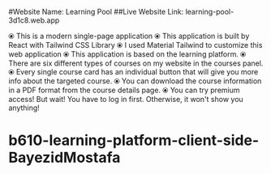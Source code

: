 #Website Name: Learning Pool
##Live Website Link: learning-pool-3d1c8.web.app

⦿ This is a modern single-page application
⦿ This application is built by React with Tailwind CSS Library
⦿ I used Material Tailwind to customize this web application
⦿ This application is based on the learning platform.
⦿ There are six different types of courses on my website in the courses panel.
⦿ Every single course card has an individual button that will give you more info about the targeted course.
⦿ You can download the course information in a PDF format from the course details page.
⦿ You can try premium access! But wait! You have to log in first. Otherwise, it won't show you anything!

# b610-learning-platform-client-side-BayezidMostafa

